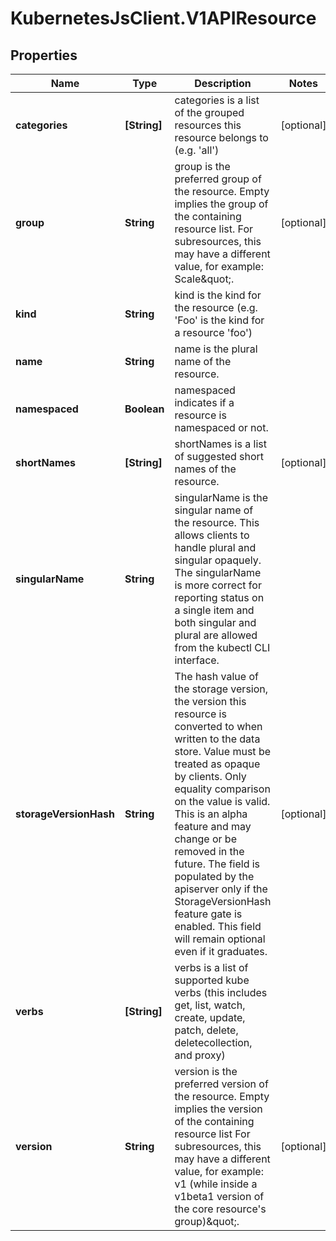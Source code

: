 # KubernetesJsClient.V1APIResource

## Properties
Name | Type | Description | Notes
------------ | ------------- | ------------- | -------------
**categories** | **[String]** | categories is a list of the grouped resources this resource belongs to (e.g. &#39;all&#39;) | [optional] 
**group** | **String** | group is the preferred group of the resource.  Empty implies the group of the containing resource list. For subresources, this may have a different value, for example: Scale\&quot;. | [optional] 
**kind** | **String** | kind is the kind for the resource (e.g. &#39;Foo&#39; is the kind for a resource &#39;foo&#39;) | 
**name** | **String** | name is the plural name of the resource. | 
**namespaced** | **Boolean** | namespaced indicates if a resource is namespaced or not. | 
**shortNames** | **[String]** | shortNames is a list of suggested short names of the resource. | [optional] 
**singularName** | **String** | singularName is the singular name of the resource.  This allows clients to handle plural and singular opaquely. The singularName is more correct for reporting status on a single item and both singular and plural are allowed from the kubectl CLI interface. | 
**storageVersionHash** | **String** | The hash value of the storage version, the version this resource is converted to when written to the data store. Value must be treated as opaque by clients. Only equality comparison on the value is valid. This is an alpha feature and may change or be removed in the future. The field is populated by the apiserver only if the StorageVersionHash feature gate is enabled. This field will remain optional even if it graduates. | [optional] 
**verbs** | **[String]** | verbs is a list of supported kube verbs (this includes get, list, watch, create, update, patch, delete, deletecollection, and proxy) | 
**version** | **String** | version is the preferred version of the resource.  Empty implies the version of the containing resource list For subresources, this may have a different value, for example: v1 (while inside a v1beta1 version of the core resource&#39;s group)\&quot;. | [optional] 


